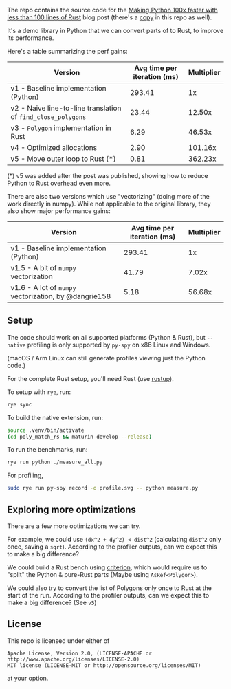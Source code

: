
The repo contains the source code for the [Making Python 100x faster with less than 100 lines of Rust](https://ohadravid.github.io/posts/2023-03-rusty-python/) blog post (there's a [copy](./rusty_python.md) in this repo as well).

It's a demo library in Python that we can convert parts of to Rust, to improve its performance.

Here's a table summarizing the perf gains:

| Version                                                      | Avg time per iteration (ms)  | Multiplier | 
|--------------------------------------------------------------|------------------------------|------------|
| v1 - Baseline implementation (Python)                        | 293.41                       | 1x         |
| v2 - Naive line-to-line translation of `find_close_polygons` | 23.44                        | 12.50x     |
| v3 - `Polygon` implementation in Rust                        | 6.29                         | 46.53x     |
| v4 - Optimized allocations                                   | 2.90                         | 101.16x    |
| v5 - Move outer loop to Rust (*)                             | 0.81                         | 362.23x    |

(*) v5 was added after the post was published, showing how to reduce Python to Rust overhead even more.

There are also two versions which use "vectorizing" (doing more of the work directly in numpy).
While not applicable to the original library, they also show major performance gains:

| Version                                                      | Avg time per iteration (ms)  | Multiplier | 
|--------------------------------------------------------------|------------------------------|------------|
| v1 - Baseline implementation (Python)                        | 293.41                       | 1x         |
| v1.5 - A bit of `numpy` vectorization                        | 41.79                        | 7.02x      |
| v1.6 - A lot of `numpy` vectorization, by @dangrie158        | 5.18                         | 56.68x     |


## Setup

The code should work on all supported platforms (Python & Rust),
but `--native` profiling is only supported by `py-spy` on x86 Linux and Windows.

(macOS / Arm Linux can still generate profiles viewing just the Python code.)

For the complete Rust setup, you'll need Rust (use [rustup](https://rustup.rs/)).

To setup with `rye`, run:

```bash
rye sync
```

To build the native extension, run:

```bash
source .venv/bin/activate
(cd poly_match_rs && maturin develop --release)
```

To run the benchmarks, run:

```bash
rye run python ./measure_all.py
```

For profiling,

```bash
sudo rye run py-spy record -o profile.svg -- python measure.py
```

## Exploring more optimizations

There are a few more optimizations we can try.

For example, we could use `(dx^2 + dy^2) < dist^2` (calculating `dist^2` only once, saving a `sqrt`).
According to the profiler outputs, can we expect this to make a big difference?

We could build a Rust bench using [criterion](https://github.com/bheisler/criterion.rs),
which would require us to "split" the Python & pure-Rust parts (Maybe using `AsRef<Polygon>`).

We could also try to convert the list of Polygons only once to Rust at the start of the run.
According to the profiler outputs, can we expect this to make a big difference? (See `v5`)

## License

This repo is licensed under either of
```text
Apache License, Version 2.0, (LICENSE-APACHE or http://www.apache.org/licenses/LICENSE-2.0)
MIT license (LICENSE-MIT or http://opensource.org/licenses/MIT)
```
at your option.